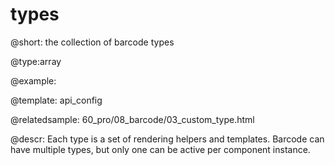 types
=============

@short:
	the collection of barcode types

@type:array

@example:

@template:	api_config

@relatedsample:
60_pro/08_barcode/03_custom_type.html


@descr:
Each type is a set of rendering helpers and templates.
Barcode can have multiple types, but only one can be active per component instance.

